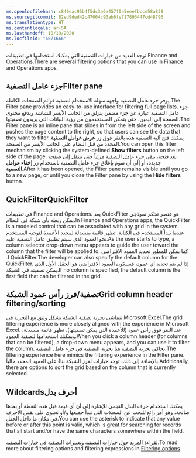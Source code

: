 ```yaml
---
ms.openlocfilehash: c840eac95b4f5dc3a6e457f0a5eeefbcce58a838
ms.sourcegitcommit: 82ed9ded42c47064c90ab6fe717893447cd48796
ms.translationtype: HT
ms.contentlocale: ar-SA
ms.lasthandoff: 10/19/2020
ms.locfileid: "6071666"
---
```

<span data-ttu-id="05303-101">توجد العديد من خيارات التصفية التي يمكنك استخدامها في تطبيقات Finance and Operations.</span><span class="sxs-lookup"><span data-stu-id="05303-101">There are several filtering options that you can use in Finance and Operations apps.</span></span>  
  
## <a name="filter-pane"></a><span data-ttu-id="05303-102">جزء عامل التصفية</span><span class="sxs-lookup"><span data-stu-id="05303-102">Filter pane</span></span>

<span data-ttu-id="05303-103">يوفر جزء عامل التصفية واجهة سهلة الاستخدام لتصفية قوائم الصفحات الكاملة.</span><span class="sxs-lookup"><span data-stu-id="05303-103">The Filter pane provides an easy-to-use interface for filtering full page lists.</span></span> <span data-ttu-id="05303-104">جزء عامل التصفية عبارة عن جزء مضمن ينزلق من الجانب الأيسر للشاشة ويدفع محتوى الصفحة إلى اليمين، حتى يتمكن المستخدمون من رؤية البيانات التي يريدون تصفيتها.</span><span class="sxs-lookup"><span data-stu-id="05303-104">The Filter pane is an inline pane that slides in from the left side of the screen and pushes the page content to the right, so that users can see the data that they want to filter.</span></span> <span data-ttu-id="05303-105">يمكنك فتح آلية التصفية هذه بالنقر فوق زر **عرض عوامل التصفية** المحدد من قبل النظام على الجانب الأيسر من الصفحة.</span><span class="sxs-lookup"><span data-stu-id="05303-105">You can open this filter mechanism by clicking the system-defined **Show filters** button on the left side of the page.</span></span> <span data-ttu-id="05303-106">بعد فتحه، يبقي جزء عامل التصفية مرئياً حتى تنتقل إلى صفحة جديدة، أو إلى أن تقوم بإغلاق جزء عامل التصفية باستخدام زر **إخفاء عوامل التصفية**.</span><span class="sxs-lookup"><span data-stu-id="05303-106">After it has been opened, the Filter pane remains visible until you go to a new page, or until you close the Filter pane by using the **Hide filters** button.</span></span>

## <a name="quickfilter"></a><span data-ttu-id="05303-107">QuickFilter</span><span class="sxs-lookup"><span data-stu-id="05303-107">QuickFilter</span></span>

<span data-ttu-id="05303-108">في تطبيقات Finance and Operations، يعد QuickFilter هو عنصر تحكم نموذجي يمكن ربطه بأي شبكة في النظام.</span><span class="sxs-lookup"><span data-stu-id="05303-108">In Finance and Operations apps, the QuickFilter is a modeled control that can be associated with any grid in the system.</span></span> <span data-ttu-id="05303-109">عندما يبدأ المستخدم في الكتابة، تظهر قائمة منسدلة لمحدد الأعمدة لتوجيه المستخدم نحو العمود الذي سيتم تطبيق عامل التصفية عليه.</span><span class="sxs-lookup"><span data-stu-id="05303-109">As the user starts to type, a column selector drop-down menu appears to guide the user toward the column that the filter will be applied to.</span></span> <span data-ttu-id="05303-110">كما يمكن للمطور تحديد العمود الافتراضي لـ QuickFilter.</span><span class="sxs-lookup"><span data-stu-id="05303-110">The developer can also specify the default column for the QuickFilter.</span></span> <span data-ttu-id="05303-111">إذا لم يتم تحديد أي عمود، فسيكون العمود الافتراضي هو الحقل الأول الذي يمكن تصفيته في الشبكة.</span><span class="sxs-lookup"><span data-stu-id="05303-111">If no column is specified, the default column is the first field that can be filtered in the grid.</span></span>
 
## <a name="grid-column-header-filteringsorting"></a><span data-ttu-id="05303-112">تصفية/فرز رأس عمود الشبكة</span><span class="sxs-lookup"><span data-stu-id="05303-112">Grid column header filtering/sorting</span></span>

<span data-ttu-id="05303-113">تتماشى تجربة تصفية الشبكة بشكل وثيق مع التجربة في Microsoft Excel.</span><span class="sxs-lookup"><span data-stu-id="05303-113">The grid filtering experience is more closely aligned with the experience in Microsoft Excel.</span></span> <span data-ttu-id="05303-114">عند النقر فوق رأس عمود (للأعمدة التي يمكن تصفيتها)، تظهر قائمة منسدلة، ويمكنك استخدامها لتصفية العمود.</span><span class="sxs-lookup"><span data-stu-id="05303-114">When you click a column header (for columns that can be filtered), a drop-down menu appears, and you can use it to filter the column.</span></span> <span data-ttu-id="05303-115">تحاكي تجربة التصفية هنا تجربة التصفية في جزء عامل التصفية.</span><span class="sxs-lookup"><span data-stu-id="05303-115">The filtering experience here mimics the filtering experience in the Filter pane.</span></span> <span data-ttu-id="05303-116">بالإضافة إلى ذلك، توجد خيارات لفرز الشبكة بناءً على العمود المحدد حالياً.</span><span class="sxs-lookup"><span data-stu-id="05303-116">Additionally, there are options to sort the grid based on the column that is currently selected.</span></span>

## <a name="wildcards"></a><span data-ttu-id="05303-117">‫أحرف بدل</span><span class="sxs-lookup"><span data-stu-id="05303-117">Wildcards</span></span>

<span data-ttu-id="05303-118">يمكنك استخدام حرف البدل النجمي للإشارة إلى أن أي قيمة قبل هذه النقطة أو بعدها صالحة، وهو أمر رائع للبحث عن السجلات التي تبدأ جميعها و/أو تحتوي على نفس الأحرف في مكان ما داخل الحقل.</span><span class="sxs-lookup"><span data-stu-id="05303-118">You can use the asterisk to indicate that any value before or after this point is valid, which is great for searching for records that all start and/or have the same characters somewhere within the field.</span></span>  

<span data-ttu-id="05303-119">لقراءة المزيد حول خيارات التصفية وتعبيرات التصفية في [خيارات التصفية](https://docs.microsoft.com/dynamics365/fin-ops-core/dev-itpro/user-interface/filtering/?azure-portal=true).</span><span class="sxs-lookup"><span data-stu-id="05303-119">To read more about filtering options and filtering expressions in [Filtering options](https://docs.microsoft.com/dynamics365/fin-ops-core/dev-itpro/user-interface/filtering/?azure-portal=true).</span></span>
 
